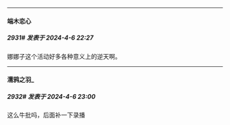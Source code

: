 ﻿
*****

####  端木恋心  
##### 2931#       发表于 2024-4-6 22:27

娜娜子这个活动好多各种意义上的逆天啊。


*****

####  濡鸦之羽_  
##### 2932#       发表于 2024-4-6 23:00

这么牛批吗，后面补一下录播

